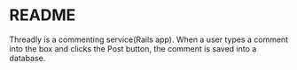 # README

Threadly is a commenting service(Rails app). When a user types a comment into the box and clicks the Post button, the comment is saved into a database.
